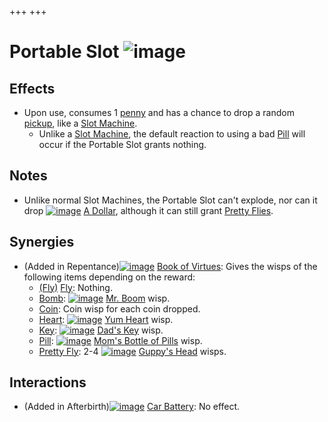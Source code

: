 +++
+++

 # Portable Slot ![image](/image/Portable_Slot.png) 

Effects
---------


* Upon use, consumes 1 [penny](/wiki/Penny "Penny") and has a chance to drop a random [pickup](/wiki/Pickup "Pickup"), like a [Slot Machine](/wiki/Slot_Machine "Slot Machine").
	+ Unlike a [Slot Machine](/wiki/Slot_Machine "Slot Machine"), the default reaction to using a bad [Pill](/wiki/Pill "Pill") will occur if the Portable Slot grants nothing.


Notes
-------


* Unlike normal Slot Machines, the Portable Slot can't explode, nor can it drop [![image](/image/A_Dollar.png)](/wiki/A_Dollar "A Dollar") [A Dollar](/wiki/A_Dollar "A Dollar"), although it can still grant [Pretty Flies](/wiki/Pretty_Fly "Pretty Fly").


Synergies
-----------


* (Added in Repentance)[![image](/image/Book_of_Virtues.png)](/wiki/Book_of_Virtues "Book of Virtues") [Book of Virtues](/wiki/Book_of_Virtues "Book of Virtues"): Gives the wisps of the following items depending on the reward:
	+ [(Fly)](/wiki/Fly "Fly") [Fly](/wiki/Fly "Fly"): Nothing.
	+ [Bomb](/wiki/Bomb "Bomb"): [![image](/image/Mr._Boom.png)](/wiki/Mr._Boom "Mr. Boom") [Mr. Boom](/wiki/Mr._Boom "Mr. Boom") wisp.
	+ [Coin](/wiki/Coin "Coin"): Coin wisp for each coin dropped.
	+ [Heart](/wiki/Heart "Heart"): [![image](/image/Yum_Heart.png)](/wiki/Yum_Heart "Yum Heart") [Yum Heart](/wiki/Yum_Heart "Yum Heart") wisp.
	+ [Key](/wiki/Key "Key"): [![image](/image/Dad%27s_Key.png)](/wiki/Dad%27s_Key "Dad's Key") [Dad's Key](/wiki/Dad%27s_Key "Dad's Key") wisp.
	+ [Pill](/wiki/Pill "Pill"): [![image](/image/Mom%27s_Bottle_of_Pills.png)](/wiki/Mom%27s_Bottle_of_Pills "Mom's Bottle of Pills") [Mom's Bottle of Pills](/wiki/Mom%27s_Bottle_of_Pills "Mom's Bottle of Pills") wisp.
	+ [Pretty Fly](/wiki/Pretty_Fly "Pretty Fly"): 2-4 [![image](/image/Guppy%27s_Head.png)](/wiki/Guppy%27s_Head "Guppy's Head") [Guppy's Head](/wiki/Guppy%27s_Head "Guppy's Head") wisps.


Interactions
--------------


* (Added in Afterbirth)[![image](/image/Car_Battery.png)](/wiki/Car_Battery "Car Battery") [Car Battery](/wiki/Car_Battery "Car Battery"): No effect.


